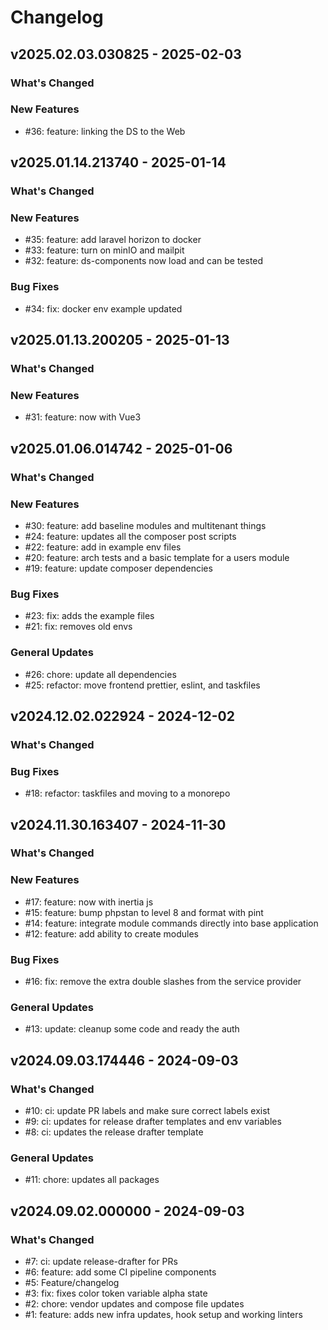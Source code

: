 # Changelog

## v2025.02.03.030825 - 2025-02-03

### What's Changed

### New Features

- #36: feature: linking the DS to the Web

## v2025.01.14.213740 - 2025-01-14

### What's Changed

### New Features

- #35: feature: add laravel horizon to docker
- #33: feature: turn on minIO and mailpit
- #32: feature: ds-components now load and can be tested

### Bug Fixes

- #34: fix: docker env example updated

## v2025.01.13.200205 - 2025-01-13

### What's Changed

### New Features

- #31: feature: now with Vue3

## v2025.01.06.014742 - 2025-01-06

### What's Changed

### New Features

- #30: feature: add baseline modules and multitenant things
- #24: feature: updates all the composer post scripts
- #22: feature: add in example env files
- #20: feature: arch tests and a basic template for a users module
- #19: feature: update composer dependencies

### Bug Fixes

- #23: fix: adds the example files
- #21: fix: removes old envs

### General Updates

- #26: chore: update all dependencies
- #25: refactor: move frontend prettier, eslint, and taskfiles

## v2024.12.02.022924 - 2024-12-02

### What's Changed

### Bug Fixes

- #18: refactor: taskfiles and moving to a monorepo

## v2024.11.30.163407 - 2024-11-30

### What's Changed

### New Features

- #17: feature: now with inertia js
- #15: feature: bump phpstan to level 8 and format with pint
- #14: feature: integrate module commands directly into base application
- #12: feature: add ability to create modules

### Bug Fixes

- #16: fix: remove the extra double slashes from the service provider

### General Updates

- #13: update: cleanup some code and ready the auth

## v2024.09.03.174446 - 2024-09-03

### What's Changed

- #10: ci: update PR labels and make sure correct labels exist
- #9: ci: updates for release drafter templates and env variables
- #8: ci: updates the release drafter template

### General Updates

- #11: chore: updates all packages

## v2024.09.02.000000 - 2024-09-03

### What's Changed

- #7: ci: update release-drafter for PRs
- #6: feature: add some CI pipeline components
- #5: Feature/changelog
- #3: fix: fixes color token variable  alpha state
- #2: chore: vendor updates and compose file updates
- #1: feature: adds new infra updates, hook setup and working linters
